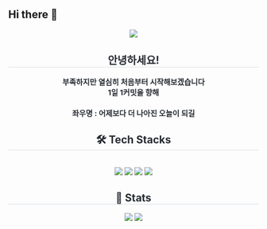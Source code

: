 ## Hi there 👋

<!--
**SuGyoung/SuGyoung** is a ✨ _special_ ✨ repository because its `README.md` (this file) appears on your GitHub profile.

    
-->
<div align= "center">
    <img src="https://capsule-render.vercel.app/api?type=waving&color=0:e1dfdf,100:e6e102&height=240&text=Sugyoung&animation=fadeIn&fontColor=ffffff&fontSize=90" />
    </div>
    <div align= "center"> 
    <h2 style="border-bottom: 1px solid #d8dee4; color: #282d33;"> 안녕하세요! </h2>  
    <div style="font-weight: 700; font-size: 15px; text-align: center; color: #282d33;"> 부족하지만 열심히 처음부터 시작해보겠습니다 <br> 1일 1커밋을 향해 <br> <h4> 좌우명 : 어제보다 더 나아진 오늘이 되길</h4></div> 
    </div>
    <div align= "center">
    <h2 style="border-bottom: 1px solid #d8dee4; color: #282d33;"> 🛠️ Tech Stacks </h2> <br> 
    <div style="margin: 0 auto; text-align: center;" align= "center"> <img src="https://img.shields.io/badge/Java-007396?style=flat-square&logo=Java&logoColor=white">
          <img src="https://img.shields.io/badge/Git-F05032?style=flat-square&logo=Git&logoColor=white">
          <img src="https://img.shields.io/badge/CSS3-1572B6?style=flat-square&logo=CSS3&logoColor=white">
          <img src="https://img.shields.io/badge/HTML5-E34F26?style=flat-square&logo=HTML5&logoColor=white">
          </div>
    </div>
    <div align= "center"> 
    <h2 style="border-bottom: 1px solid #d8dee4; color: #282d33;"> 🏅 Stats </h2> <div align= "center"> <img src="https://github-readme-stats.vercel.app/api?username=SuGyoung&bg_color=60,fff5e6,ebe6ff&title_color=ffffff&text_color=ffffff"
         /> <img src="https://github-readme-stats.vercel.app/api/top-langs/?username=SuGyoung&layout=compact&bg_color=60,fff5e6,ebe6ff&title_color=ffffff&text_color=ffffff"
           /> </div> 
    </div>




